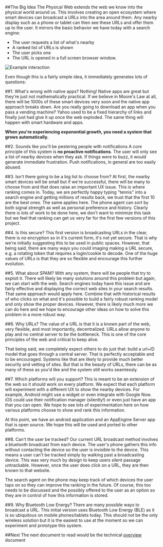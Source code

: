 ##The Big Idea
The Physical Web extends the  web we know into the physical world around us. This involves creating an open ecosystem where smart devices can broadcast a URLs into the area around them. Any nearby display such as a phone or tablet can then see these URLs and offer them up to the user. It mirrors the basic behavior we have today with a search engine:

* The user requests a list of what's nearby
* A ranked list of URLs is shown
* The user picks one
* The URL is opened in a full screen browser window.

![Example interaction](https://raw.githubusercontent.com/scottjenson/physical-web/master/images/example.png)

Even though this is a fairly simple idea, it immediately generates lots of questions:

##1. What's wrong with native apps?
Nothing! Native apps are great but they're just not mathematically practical. If we believe in Moore's Law at all, there will be 1000s of these smart devices very soon and the native app approach breaks down. Are you really going to download an app when you pass a vending machine? Yahoo used to be a fixed hierarchy of links and finally just had give it up once the web exploded. The same thing will happen with smart hardware and apps.

**When you're experiencing exponential growth, you need a system that grows automatically.** 


##2. Sounds like you'll be pestering people with notifications
A core principle of this system is **no proactive notifications**. The user will only see a list of nearby devices when they ask. If things were to buzz, it would generate immediate frustration. Push notifications, in general are too easily abused.

##3. Isn't there going to be a big list to choose from?
At first, the nearby smart devices will be small but if we're successful, there will be many to choose from and that does raise an important UX issue. This is where ranking comes in. Today, we are perfectly happy typing "tennis" into a search engine and getting millions of results back, we trust that the first 10 are the best ones. The same applies here. The phone agent can sort by both signal strength as well as personal preference and history. Clearly there is lots of work to be done here, we don't want to minimize this task but we feel that ranking can get us very far for the first few versions of this project.

##4. Is this secure?
This first version is broadcasting URLs in the clear, there is no encryption so in it's current form, it's not yet secure. That is why we're initially suggesting this to be used in public spaces. However, that being said, there are many ways you could imaging making a URL secure, e.g. a rotating token that requires a login/cookie to decode. One of the huge values of URLs is that they are so flexible and encourage this further evolution.

##5. What about SPAM?
With any system, there will be people that try to exploit it. There will likely be many solutions around this problem but again, we can start with the web. Search engines today have this issue and are fairly effective and displaying the correct web sites in your search results. That same approach would apply here. Combine that with historical results of who clicks on what and it's possible to build a fairly robust ranking model and only show the proper devices. However, there is likely much more we can do here and we hope to encourage other ideas on how to solve this problem in a more robust way.

##6. Why URLs?
The value of a URL is that it is a known part of the web, very flexible, and most importantly, decentralized. URLs allow anyone to play and no central server to be the bottleneck. This is one of the core principles of the web and critical to keep alive.

That being said, we completely expect others to do just that: build a url+ID model that goes through a central server. That is perfectly acceptable and to be encouraged. Systems like that are likely to provide much better security and vetting of sites. But that is the beauty of URLs, there can be as many of these as you'd like and the system still works seamlessly.  

##7. Which platforms will you support?
This is meant to be an extension of the web so it should work on every platform. We expect that each platform will experiment with a different UX to show the nearby devices. For example, Android might use a widget or even integrate with Google Now. iOS could use their notification manager (silently!) or even just have an app that you can open. We hope to see lots of experimentation here on how various platforms choose to show and rank this information.

At this point, we have an android application and an AppEngine Server app that is open source. We hope this will be used and ported to other platforms.

##8. Can't the user be tracked?
Our current URL broadcast method involves a bluetooth broadcast from each device. The user's phone gathers this info without contacting the device so the user is invisible to the device. This means a user can't be tracked simply by walking past a broadcasting device. This was very much by design to keep users silent passage untrackable. However, once the user does click on a URL, they are then known to that website. 

The search agent on the phone may keep track of which devices the user taps on so they can improve the ranking in the future. Of course, this too needs to be discussed and the possibly offered to the user as an option so they are in control of how this information is stored.

##9. Why Bluetooth Low Energy?
There are many possible ways to broadcast a URL. This initial version uses Bluetooth Low Energy (BLE) as it is so ubiquitous on mobile phones/tablets today. This should not be the only wireless solution but it is the easiest to use at the moment so we can experiment and prototype this system.

##Next
The next document to read would be the technical [overview](http://github.com/scottjenson/physical-web/blob/master/technical_overview.md) document
